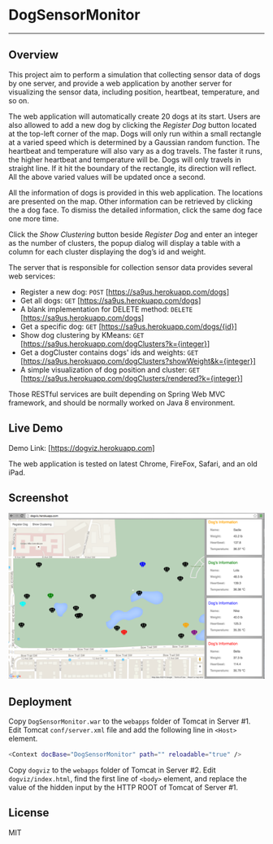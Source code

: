 # DogSensorMonitor
---
## Overview

This project aim to perform a simulation that collecting sensor data of dogs by one server, and provide a web application by another server for visualizing the sensor data, including position, heartbeat, temperature, and so on. 

The web application will automatically create 20 dogs at its start. Users are also allowed to add a new dog by clicking the *Register Dog* button located at the top-left corner of the map. Dogs will only run within a small rectangle at a varied speed which is determined by a Gaussian random function. The heartbeat and temperature will also vary as a dog travels. The faster it runs, the higher heartbeat and temperature will be. Dogs will only travels in straight line. If it hit the boundary of the rectangle, its direction will reflect. All the above varied values will be updated once a second. 

All the information of dogs is provided in this web application. The locations are presented on the map. Other information can be retrieved by clicking the a dog face. To dismiss the detailed information, click the same dog face one more time.

Click the *Show Clustering* button beside *Register Dog* and enter an integer as the number of clusters, the popup dialog will display a table with a column for each cluster displaying the dog’s id and weight.

The server that is responsible for collection sensor data provides several web services:
- Register a new dog: ```POST``` [https://sa9us.herokuapp.com/dogs] 
- Get all dogs: ```GET``` [https://sa9us.herokuapp.com/dogs]
- A blank implementation for DELETE method: ```DELETE``` [https://sa9us.herokuapp.com/dogs]
- Get a specific dog: ```GET``` [https://sa9us.herokuapp.com/dogs/{id}]
- Show dog clustering by KMeans: ```GET``` [https://sa9us.herokuapp.com/dogClusters?k={integer}]
- Get a dogCluster contains dogs' ids and weights: ```GET``` [https://sa9us.herokuapp.com/dogClusters?showWeight&k={integer}]
- A simple visualization of dog position and cluster: ```GET``` [https://sa9us.herokuapp.com/dogClusters/rendered?k={integer}]

Those RESTful services are built depending on Spring Web MVC framework, and should be normally worked on Java 8 environment. 

## Live Demo

Demo Link: [https://dogviz.herokuapp.com]

The web application is tested on latest Chrome, FireFox, Safari, and an old iPad. 

## Screenshot

![Screenshot](https://raw.githubusercontent.com/sa9us/cucc2016/master/SCREENSHOT.PNG)

## Deployment

Copy ```DogSensorMonitor.war``` to the ```webapps``` folder of Tomcat in Server #1. Edit Tomcat ```conf/server.xml``` file and add the following line in ```<Host>``` element.
```sh
<Context docBase="DogSensorMonitor" path="" reloadable="true" />
```
Copy ```dogviz``` to the ```webapps``` folder of Tomcat in Server #2. Edit ```dogviz/index.html```, find the first line of ```<body>``` element, and replace the value of the hidden input by the HTTP ROOT of Tomcat of Server #1.

## License

MIT

[https://sa9us.herokuapp.com/dogs]: <https://sa9us.herokuapp.com/dogs>
[https://sa9us.herokuapp.com/dogs/{id}]: <https://sa9us.herokuapp.com/dogs/1>
[https://sa9us.herokuapp.com/dogClusters?k={integer}]: <https://sa9us.herokuapp.com/dogClusters?k=3>
[https://sa9us.herokuapp.com/dogClusters?showWeight&k={integer}]: <https://sa9us.herokuapp.com/dogClusters?showWeight&k=3>
[https://sa9us.herokuapp.com/dogClusters/rendered?k={integer}]: <https://sa9us.herokuapp.com/dogClusters/rendered?k=3>
[https://dogviz.herokuapp.com]: <https://dogviz.herokuapp.com>
